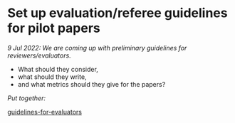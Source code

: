 # Set up evaluation/referee guidelines for pilot papers

_9 Jul 2022: We are coming up with preliminary guidelines for reviewers/evaluators._&#x20;

* What should they consider,
* what should they write,&#x20;
* and what metrics should they give for the papers?

_Put  together:_

[guidelines-for-evaluators](../policies-projects-evaluation-workflow/evaluation/guidelines-for-evaluators/ "mention")

